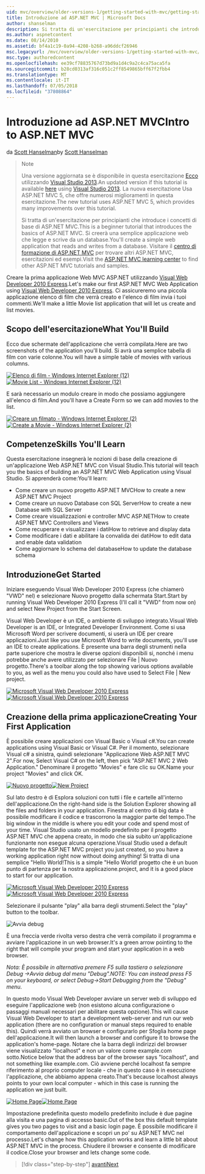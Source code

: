 ```yaml
---
uid: mvc/overview/older-versions-1/getting-started-with-mvc/getting-started-with-mvc-part1
title: Introduzione ad ASP.NET MVC | Microsoft Docs
author: shanselman
description: Si tratta di un'esercitazione per principianti che introduce i concetti di base di ASP.NET MVC. Creare un'applicazione web semplice che legge e scrive da un database.
ms.author: aspnetcontent
ms.date: 08/14/2010
ms.assetid: bf4a1c19-0a94-4208-b268-a96ddcf26946
msc.legacyurl: /mvc/overview/older-versions-1/getting-started-with-mvc/getting-started-with-mvc-part1
msc.type: authoredcontent
ms.openlocfilehash: ee39cf78835767d73bd9a1d4c9a2c4ca75aca5fa
ms.sourcegitcommit: b28cd0313af316c051c2ff8549865bff67f2fbb4
ms.translationtype: MT
ms.contentlocale: it-IT
ms.lasthandoff: 07/05/2018
ms.locfileid: "37808864"
---
```

<a name="intro-to-aspnet-mvc"></a><span data-ttu-id="d707e-104">Introduzione ad ASP.NET MVC</span><span class="sxs-lookup"><span data-stu-id="d707e-104">Intro to ASP.NET MVC</span></span>
====================
<span data-ttu-id="d707e-105">da [Scott Hanselman](https://github.com/shanselman)</span><span class="sxs-lookup"><span data-stu-id="d707e-105">by [Scott Hanselman](https://github.com/shanselman)</span></span>

> > [!NOTE]
> > <span data-ttu-id="d707e-106">Una versione aggiornata se è disponibile in questa esercitazione [Ecco](../../getting-started/introduction/getting-started.md) utilizzando [Visual Studio 2013](https://www.microsoft.com/visualstudio/eng/2013-downloads).</span><span class="sxs-lookup"><span data-stu-id="d707e-106">An updated version if this tutorial is available [here](../../getting-started/introduction/getting-started.md) using [Visual Studio 2013](https://www.microsoft.com/visualstudio/eng/2013-downloads).</span></span> <span data-ttu-id="d707e-107">La nuova esercitazione Usa ASP.NET MVC 5, che offre numerosi miglioramenti in questa esercitazione.</span><span class="sxs-lookup"><span data-stu-id="d707e-107">The new tutorial uses ASP.NET MVC 5, which provides many improvements over this tutorial.</span></span>
> 
> 
> <span data-ttu-id="d707e-108">Si tratta di un'esercitazione per principianti che introduce i concetti di base di ASP.NET MVC.</span><span class="sxs-lookup"><span data-stu-id="d707e-108">This is a beginner tutorial that introduces the basics of ASP.NET MVC.</span></span> <span data-ttu-id="d707e-109">Si creerà una semplice applicazione web che legge e scrive da un database.</span><span class="sxs-lookup"><span data-stu-id="d707e-109">You'll create a simple web application that reads and writes from a database.</span></span> <span data-ttu-id="d707e-110">Visitare il [centro di formazione di ASP.NET MVC](../../../index.md) per trovare altri ASP.NET MVC, esercitazioni ed esempi.</span><span class="sxs-lookup"><span data-stu-id="d707e-110">Visit the [ASP.NET MVC learning center](../../../index.md) to find other ASP.NET MVC tutorials and samples.</span></span>


<span data-ttu-id="d707e-111">Creare la prima applicazione Web MVC ASP.NET utilizzando [Visual Web Developer 2010 Express](https://www.microsoft.com/express/Web/).</span><span class="sxs-lookup"><span data-stu-id="d707e-111">Let's make our first ASP.NET MVC Web Application using [Visual Web Developer 2010 Express](https://www.microsoft.com/express/Web/).</span></span> <span data-ttu-id="d707e-112">Ci assicureremo una piccola applicazione elenco di film che verrà creato e l'elenco di film invia i tuoi commenti.</span><span class="sxs-lookup"><span data-stu-id="d707e-112">We'll make a little Movie list application that will let us create and list movies.</span></span>

## <a name="what-youll-build"></a><span data-ttu-id="d707e-113">Scopo dell'esercitazione</span><span class="sxs-lookup"><span data-stu-id="d707e-113">What You'll Build</span></span>

<span data-ttu-id="d707e-114">Ecco due schermate dell'applicazione che verrà compilata.</span><span class="sxs-lookup"><span data-stu-id="d707e-114">Here are two screenshots of the application you'll build.</span></span> <span data-ttu-id="d707e-115">Si avrà una semplice tabella di film con varie colonne.</span><span class="sxs-lookup"><span data-stu-id="d707e-115">You will have a simple table of movies with various columns.</span></span>

<span data-ttu-id="d707e-116">[![Elenco di film - Windows Internet Explorer (12)](getting-started-with-mvc-part1/_static/image2.png)](getting-started-with-mvc-part1/_static/image1.png)</span><span class="sxs-lookup"><span data-stu-id="d707e-116">[![Movie List - Windows Internet Explorer (12)](getting-started-with-mvc-part1/_static/image2.png)](getting-started-with-mvc-part1/_static/image1.png)</span></span>

<span data-ttu-id="d707e-117">E sarà necessario un modulo creare in modo che possiamo aggiungere all'elenco di film.</span><span class="sxs-lookup"><span data-stu-id="d707e-117">And you'll have a Create Form so we can add movies to the list.</span></span>

<span data-ttu-id="d707e-118">[![Creare un filmato - Windows Internet Explorer (2)](getting-started-with-mvc-part1/_static/image4.png)](getting-started-with-mvc-part1/_static/image3.png)</span><span class="sxs-lookup"><span data-stu-id="d707e-118">[![Create a Movie - Windows Internet Explorer (2)](getting-started-with-mvc-part1/_static/image4.png)](getting-started-with-mvc-part1/_static/image3.png)</span></span>

## <a name="skills-youll-learn"></a><span data-ttu-id="d707e-119">Competenze</span><span class="sxs-lookup"><span data-stu-id="d707e-119">Skills You'll Learn</span></span>

<span data-ttu-id="d707e-120">Questa esercitazione insegnerà le nozioni di base della creazione di un'applicazione Web ASP.NET MVC con Visual Studio.</span><span class="sxs-lookup"><span data-stu-id="d707e-120">This tutorial will teach you the basics of building an ASP.NET MVC Web Application using Visual Studio.</span></span> <span data-ttu-id="d707e-121">Si apprenderà come:</span><span class="sxs-lookup"><span data-stu-id="d707e-121">You'll learn:</span></span>

- <span data-ttu-id="d707e-122">Come creare un nuovo progetto ASP.NET MVC</span><span class="sxs-lookup"><span data-stu-id="d707e-122">How to create a new ASP.NET MVC Project</span></span>
- <span data-ttu-id="d707e-123">Come creare un nuovo Database con SQL Server</span><span class="sxs-lookup"><span data-stu-id="d707e-123">How to create a new Database with SQL Server</span></span>
- <span data-ttu-id="d707e-124">Come creare visualizzazioni e controller MVC ASP.NET</span><span class="sxs-lookup"><span data-stu-id="d707e-124">How to create ASP.NET MVC Controllers and Views</span></span>
- <span data-ttu-id="d707e-125">Come recuperare e visualizzare i dati</span><span class="sxs-lookup"><span data-stu-id="d707e-125">How to retrieve and display data</span></span>
- <span data-ttu-id="d707e-126">Come modificare i dati e abilitare la convalida dei dati</span><span class="sxs-lookup"><span data-stu-id="d707e-126">How to edit data and enable data validation</span></span>
- <span data-ttu-id="d707e-127">Come aggiornare lo schema del database</span><span class="sxs-lookup"><span data-stu-id="d707e-127">How to update the database schema</span></span>

## <a name="get-started"></a><span data-ttu-id="d707e-128">Introduzione</span><span class="sxs-lookup"><span data-stu-id="d707e-128">Get Started</span></span>

<span data-ttu-id="d707e-129">Iniziare eseguendo Visual Web Developer 2010 Express (che chiamerò "VWD" nel) e selezionare Nuovo progetto dalla schermata Start.</span><span class="sxs-lookup"><span data-stu-id="d707e-129">Start by running Visual Web Developer 2010 Express (I'll call it "VWD" from now on) and select New Project from the Start Screen.</span></span>

<span data-ttu-id="d707e-130">Visual Web Developer è un IDE, o ambiente di sviluppo integrato.</span><span class="sxs-lookup"><span data-stu-id="d707e-130">Visual Web Developer is an IDE, or Integrated Developer Environment.</span></span> <span data-ttu-id="d707e-131">Come si usa Microsoft Word per scrivere documenti, si userà un IDE per creare applicazioni.</span><span class="sxs-lookup"><span data-stu-id="d707e-131">Just like you use Microsoft Word to write documents, you'll use an IDE to create applications.</span></span> <span data-ttu-id="d707e-132">È presente una barra degli strumenti nella parte superiore che mostra le diverse opzioni disponibili si, nonché i menu potrebbe anche avere utilizzato per selezionare File | Nuovo progetto.</span><span class="sxs-lookup"><span data-stu-id="d707e-132">There's a toolbar along the top showing various options available to you, as well as the menu you could also have used to Select File | New project.</span></span>

<span data-ttu-id="d707e-133">[![Microsoft Visual Web Developer 2010 Express](getting-started-with-mvc-part1/_static/image6.png)](getting-started-with-mvc-part1/_static/image5.png)</span><span class="sxs-lookup"><span data-stu-id="d707e-133">[![Microsoft Visual Web Developer 2010 Express](getting-started-with-mvc-part1/_static/image6.png)](getting-started-with-mvc-part1/_static/image5.png)</span></span>

## <a name="creating-your-first-application"></a><span data-ttu-id="d707e-134">Creazione della prima applicazione</span><span class="sxs-lookup"><span data-stu-id="d707e-134">Creating Your First Application</span></span>

<span data-ttu-id="d707e-135">È possibile creare applicazioni con Visual Basic o Visual c#.</span><span class="sxs-lookup"><span data-stu-id="d707e-135">You can create applications using Visual Basic or Visual C#.</span></span> <span data-ttu-id="d707e-136">Per il momento, selezionare Visual c# a sinistra, quindi selezionare "Applicazione Web ASP.NET MVC 2".</span><span class="sxs-lookup"><span data-stu-id="d707e-136">For now, Select Visual C# on the left, then pick "ASP.NET MVC 2 Web Application."</span></span> <span data-ttu-id="d707e-137">Denominare il progetto "Movies" e fare clic su OK.</span><span class="sxs-lookup"><span data-stu-id="d707e-137">Name your project "Movies" and click OK.</span></span>

<span data-ttu-id="d707e-138">[![Nuovo progetto](getting-started-with-mvc-part1/_static/image8.png)](getting-started-with-mvc-part1/_static/image7.png)</span><span class="sxs-lookup"><span data-stu-id="d707e-138">[![New Project](getting-started-with-mvc-part1/_static/image8.png)](getting-started-with-mvc-part1/_static/image7.png)</span></span>

<span data-ttu-id="d707e-139">Sul lato destro è di Esplora soluzioni con tutti i file e cartelle all'interno dell'applicazione.</span><span class="sxs-lookup"><span data-stu-id="d707e-139">On the right-hand side is the Solution Explorer showing all the files and folders in your application.</span></span> <span data-ttu-id="d707e-140">Finestra al centro di big data è possibile modificare il codice e trascorrono la maggior parte del tempo.</span><span class="sxs-lookup"><span data-stu-id="d707e-140">The big window in the middle is where you edit your code and spend most of your time.</span></span> <span data-ttu-id="d707e-141">Visual Studio usato un modello predefinito per il progetto ASP.NET MVC che appena creato, in modo che sia subito un'applicazione funzionante non esegue alcuna operazione.</span><span class="sxs-lookup"><span data-stu-id="d707e-141">Visual Studio used a default template for the ASP.NET MVC project you just created, so you have a working application right now without doing anything!</span></span> <span data-ttu-id="d707e-142">Si tratta di una semplice "Hello World!</span><span class="sxs-lookup"><span data-stu-id="d707e-142">This is a simple "Hello World!</span></span> <span data-ttu-id="d707e-143">progetto che è un buon punto di partenza per la nostra applicazione.</span><span class="sxs-lookup"><span data-stu-id="d707e-143">project, and it is a good place to start for our application.</span></span>

<span data-ttu-id="d707e-144">[![Microsoft Visual Web Developer 2010 Express](getting-started-with-mvc-part1/_static/image10.png)](getting-started-with-mvc-part1/_static/image9.png)</span><span class="sxs-lookup"><span data-stu-id="d707e-144">[![Microsoft Visual Web Developer 2010 Express](getting-started-with-mvc-part1/_static/image10.png)](getting-started-with-mvc-part1/_static/image9.png)</span></span>

<span data-ttu-id="d707e-145">Selezionare il pulsante "play" alla barra degli strumenti.</span><span class="sxs-lookup"><span data-stu-id="d707e-145">Select the "play" button to the toolbar.</span></span>

![Avvia debug](getting-started-with-mvc-part1/_static/image11.png)

<span data-ttu-id="d707e-147">È una freccia verde rivolta verso destra che verrà compilato il programma e avviare l'applicazione in un web browser.</span><span class="sxs-lookup"><span data-stu-id="d707e-147">It's a green arrow pointing to the right that will compile your program and start your application in a web browser.</span></span>

<span data-ttu-id="d707e-148">*Nota: È possibile in alternativa premere F5 sulla tastiera o selezionare Debug -&gt;Avvia debug dal menu "Debug".*</span><span class="sxs-lookup"><span data-stu-id="d707e-148">*NOTE: You can instead press F5 on your keyboard, or select Debug-&gt;Start Debugging from the "Debug" menu.*</span></span>

<span data-ttu-id="d707e-149">In questo modo Visual Web Developer avviare un server web di sviluppo ed eseguire l'applicazione web (non esistono alcuna configurazione o passaggi manuali necessari per abilitare questa opzione).</span><span class="sxs-lookup"><span data-stu-id="d707e-149">This will cause Visual Web Developer to start a development web-server and run our web application (there are no configuration or manual steps required to enable this).</span></span> <span data-ttu-id="d707e-150">Quindi verrà avviato un browser e configurarlo per Sfoglia home page dell'applicazione.</span><span class="sxs-lookup"><span data-stu-id="d707e-150">It will then launch a browser and configure it to browse the application's home-page.</span></span> <span data-ttu-id="d707e-151">Notare che la barra degli indirizzi del browser viene visualizzato "localhost" e non un valore come example.com sotto.</span><span class="sxs-lookup"><span data-stu-id="d707e-151">Notice below that the address bar of the browser says "localhost", and not something like example.com.</span></span> <span data-ttu-id="d707e-152">Ciò avviene perché localhost fa sempre riferimento al proprio computer locale - che in questo caso è in esecuzione l'applicazione, che abbiamo appena creato.</span><span class="sxs-lookup"><span data-stu-id="d707e-152">That's because localhost always points to your own local computer - which in this case is running the application we just built.</span></span>

<span data-ttu-id="d707e-153">[![Home Page](getting-started-with-mvc-part1/_static/image13.png)](getting-started-with-mvc-part1/_static/image12.png)</span><span class="sxs-lookup"><span data-stu-id="d707e-153">[![Home Page](getting-started-with-mvc-part1/_static/image13.png)](getting-started-with-mvc-part1/_static/image12.png)</span></span>

<span data-ttu-id="d707e-154">Impostazione predefinita questo modello predefinito include è due pagine alla visita e una pagina di accesso basic.</span><span class="sxs-lookup"><span data-stu-id="d707e-154">Out of the box this default template gives you two pages to visit and a basic login page.</span></span> <span data-ttu-id="d707e-155">È possibile modificare il comportamento dell'applicazione e scopri un po' su ASP.NET MVC nel processo.</span><span class="sxs-lookup"><span data-stu-id="d707e-155">Let's change how this application works and learn a little bit about ASP.NET MVC in the process.</span></span> <span data-ttu-id="d707e-156">Chiudere il browser e consente di modificare il codice.</span><span class="sxs-lookup"><span data-stu-id="d707e-156">Close your browser and lets change some code.</span></span>

> [!div class="step-by-step"]
> [<span data-ttu-id="d707e-157">avanti</span><span class="sxs-lookup"><span data-stu-id="d707e-157">Next</span></span>](getting-started-with-mvc-part2.md)
